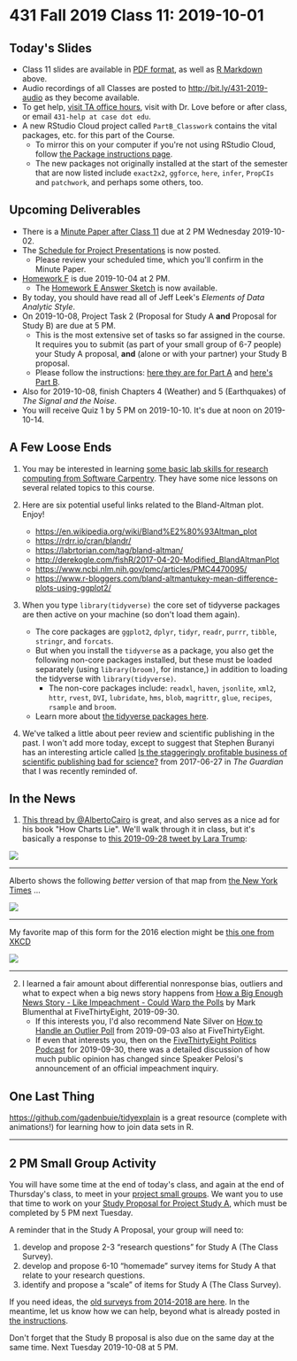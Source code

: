 # 431 Fall 2019 Class 11: 2019-10-01

## Today's Slides

- Class 11 slides are available in [PDF format](https://github.com/THOMASELOVE/2019-431/blob/master/CLASSES/CLASS11/431_class-11-slides_2019.pdf), as well as [R Markdown](https://github.com/THOMASELOVE/2019-431/blob/master/CLASSES/CLASS11/431_class-11-slides_2019.Rmd) above. 
- Audio recordings of all Classes are posted to http://bit.ly/431-2019-audio as they become available.
- To get help, [visit TA office hours](https://github.com/THOMASELOVE/2019-431/blob/master/calendar.md#ta-office-hours), visit with Dr. Love before or after class, or email `431-help at case dot edu`.
- A new RStudio Cloud project called `PartB_Classwork` contains the vital packages, etc. for this part of the Course. 
    - To mirror this on your computer if you're not using RStudio Cloud, follow [the Package instructions page](https://github.com/THOMASELOVE/2019-431/blob/master/SOFTWARE/PACKAGES.md).
    - The new packages not originally installed at the start of the semester that are now listed include `exact2x2`, `ggforce`, `here`, `infer`, `PropCIs` and `patchwork`, and perhaps some others, too.

## Upcoming Deliverables

- There is a [Minute Paper after Class 11](http://bit.ly/431-2019-minute-11) due at 2 PM Wednesday 2019-10-02.
- The [Schedule for Project Presentations](https://github.com/THOMASELOVE/2019-431/tree/master/PROJECT/SCHEDULE) is now posted.
    - Please review your scheduled time, which you'll confirm in the Minute Paper.
- [Homework F](https://github.com/THOMASELOVE/2019-431/tree/master/HOMEWORK/F) is due 2019-10-04 at 2 PM.
    - The [Homework E Answer Sketch](https://github.com/THOMASELOVE/2019-431/blob/master/HOMEWORK/E/post-deadline.md) is now available.
- By today, you should have read all of Jeff Leek's *Elements of Data Analytic Style*.
- On 2019-10-08, Project Task 2 (Proposal for Study A **and** Proposal for Study B) are due at 5 PM.
    - This is the most extensive set of tasks so far assigned in the course. It requires you to submit (as part of your small group of 6-7 people) your Study A proposal, **and** (alone or with your partner) your Study B proposal. 
    - Please follow the instructions: [here they are for Part A](https://thomaselove.github.io/2019-431-project/task2a.html) and [here's Part B](https://thomaselove.github.io/2019-431-project/task2b.html).
- Also for 2019-10-08, finish Chapters 4 (Weather) and 5 (Earthquakes) of *The Signal and the Noise*.
- You will receive Quiz 1 by 5 PM on 2019-10-10. It's due at noon on 2019-10-14.

## A Few Loose Ends

1. You may be interested in learning [some basic lab skills for research computing from Software Carpentry](https://software-carpentry.org/lessons/). They have some nice lessons on several related topics to this course.

2. Here are six potential useful links related to the Bland-Altman plot. Enjoy!
    - https://en.wikipedia.org/wiki/Bland%E2%80%93Altman_plot
    - https://rdrr.io/cran/blandr/
    - https://labrtorian.com/tag/bland-altman/
    - http://derekogle.com/fishR/2017-04-20-Modified_BlandAltmanPlot
    - https://www.ncbi.nlm.nih.gov/pmc/articles/PMC4470095/
    - https://www.r-bloggers.com/bland-altmantukey-mean-difference-plots-using-ggplot2/

3. When you type `library(tidyverse)` the core set of tidyverse packages are then active on your machine (so don't load them again).
    - The core packages are `ggplot2`, `dplyr`, `tidyr`, `readr`, `purrr`, `tibble`, `stringr`, and `forcats`. 
    - But when you install the `tidyverse` as a package, you also get the following non-core packages installed, but these must be loaded separately (using `library(broom)`, for instance,) in addition to loading the tidyverse with `library(tidyverse)`.
        - The non-core packages include: `readxl`, `haven`, `jsonlite`, `xml2`, `httr`, `rvest`, `DVI`, `lubridate`, `hms`, `blob`, `magrittr`, `glue`, `recipes`, `rsample` and `broom`.
    - Learn more about [the tidyverse packages here](https://www.tidyverse.org/packages/).

4. We've talked a little about peer review and scientific publishing in the past. I won't add more today, except to suggest that Stephen Buranyi has an interesting article called [Is the staggeringly profitable business of scientific publishing bad for science?](https://www.theguardian.com/science/2017/jun/27/profitable-business-scientific-publishing-bad-for-science) from 2017-06-27 in *The Guardian* that I was recently reminded of.

## In the News

1. [This thread by @AlbertoCairo](https://twitter.com/AlbertoCairo/status/1178298283036463104) is great, and also serves as a nice ad for his book "How Charts Lie". We'll walk through it in class, but it's basically a response to [this 2019-09-28 tweet by Lara Trump](https://twitter.com/LaraLeaTrump/status/1178030815671980032):

![](https://github.com/THOMASELOVE/2019-431/blob/master/CLASSES/CLASS11/images/lara_trump_tweet.PNG)

-------------

Alberto shows the following *better* version of that map from [the New York Times](https://www.nytimes.com/interactive/2016/11/01/upshot/many-ways-to-map-election-results.html) ...

![](https://github.com/THOMASELOVE/2019-431/blob/master/CLASSES/CLASS11/images/map_better.jpg)

-------------

My favorite map of this form for the 2016 election might be [this one from XKCD](https://xkcd.com/1939/)

![](https://imgs.xkcd.com/comics/2016_election_map.png)

--------------

2. I learned a fair amount about differential nonresponse bias, outliers and what to expect when a big news story happens from [How a Big Enough News Story - Like Impeachment - Could Warp the Polls](https://fivethirtyeight.com/features/how-a-big-enough-news-story-like-impeachment-could-warp-the-polls/) by Mark Blumenthal at FiveThirtyEight, 2019-09-30.
    - If this interests you, I'd also recommend Nate Silver on [How to Handle an Outlier Poll](https://fivethirtyeight.com/features/how-to-handle-an-outlier-poll/) from 2019-09-03 also at FiveThirtyEight.
    - If even that interests you, then on the [FiveThirtyEight Politics Podcast](https://fivethirtyeight.com/features/politics-podcast-impeachment-is-becoming-more-popular) for 2019-09-30, there was a detailed discussion of how much public opinion has changed since Speaker Pelosi's announcement of an official impeachment inquiry.

## One Last Thing

https://github.com/gadenbuie/tidyexplain is a great resource (complete with animations!) for learning how to join data sets in R.
  
-----------------

## 2 PM Small Group Activity

You will have some time at the end of today's class, and again at the end of Thursday's class, to meet in your [project small groups](https://github.com/THOMASELOVE/2019-431/blob/master/PROJECT/small_groups.md). We want you to use that time to work on your [Study Proposal for Project Study A](https://thomaselove.github.io/2019-431-project/task2a.html), which must be completed by 5 PM next Tuesday.

A reminder that in the Study A Proposal, your group will need to:

1. develop and propose 2-3 “research questions” for Study A (The Class Survey).
2. develop and propose 6-10 “homemade” survey items for Study A that relate to your research questions.
3. identify and propose a “scale” of items for Study A (The Class Survey).

If you need ideas, the [old surveys from 2014-2018 are here](https://github.com/THOMASELOVE/2019-431/tree/master/PROJECT#special-links). In the meantime, let us know how we can help, beyond what is already posted in [the instructions](https://thomaselove.github.io/2019-431-project/task2a.html). 

Don't forget that the Study B proposal is also due on the same day at the same time. Next Tuesday 2019-10-08 at 5 PM.


